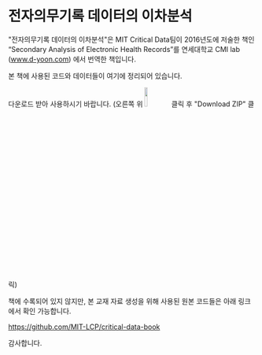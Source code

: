 # 전자의무기록 데이터의 이차분석

"전자의무기록 데이터의 이차분석"은 MIT Critical Data팀이 2016년도에 저술한 책인 “Secondary Analysis of Electronic Health Records”를 연세대학교 CMI lab (www.d-yoon.com) 에서 번역한 책입니다.

본 책에 사용된 코드와 데이터들이 여기에 정리되어 있습니다.

다운로드 받아 사용하시기 바랍니다.
(오른쪽 위 <img src="https://user-images.githubusercontent.com/67408403/110124160-1cea8580-7e05-11eb-803a-1d19722fc93f.png" width="10%"> 클릭 후 "Download ZIP" 클릭)

책에 수록되어 있지 않지만, 본 교재 자료 생성을 위해 사용된 원본 코드들은 아래 링크에서 확인 가능합니다.

https://github.com/MIT-LCP/critical-data-book

감사합니다.
